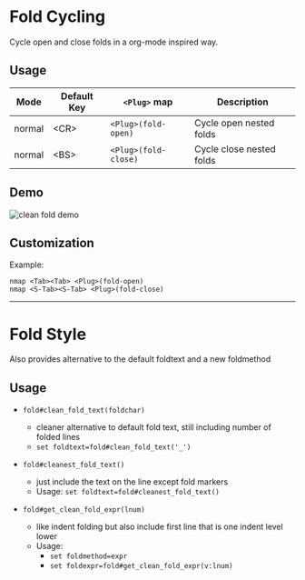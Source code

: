 Fold Cycling
============
Cycle open and close folds in a org-mode inspired way.

Usage
-----
| Mode   | Default Key | `<Plug>` map         | Description              |
| ------ | ----------- | -------------------- | ------------------------ |
| normal | \<CR>        | `<Plug>(fold-open)`  | Cycle open nested folds  |
| normal | \<BS>        | `<Plug>(fold-close)` | Cycle close nested folds |

Demo
----
![clean fold demo](https://cloud.githubusercontent.com/assets/2142684/7664231/d57b6300-fb32-11e4-9b34-e73ac9099e77.gif)


Customization
-------------
Example:
```vim
nmap <Tab><Tab> <Plug>(fold-open)
nmap <S-Tab><S-Tab> <Plug>(fold-close)
```

------------------------------------------------------------------------------

Fold Style
==========

Also provides alternative to the default foldtext and a new foldmethod

Usage
-----
* `fold#clean_fold_text(foldchar)`
    * cleaner alternative to default fold text, still including number of folded lines
    * `set foldtext=fold#clean_fold_text('_')`

* `fold#cleanest_fold_text()`
    * just include the text on the line except fold markers
    * Usage: `set foldtext=fold#cleanest_fold_text()`

* `fold#get_clean_fold_expr(lnum)`
    * like indent folding but also include first line that is one indent level lower
    * Usage:
        * `set foldmethod=expr`
        * `set foldexpr=fold#get_clean_fold_expr(v:lnum)`

